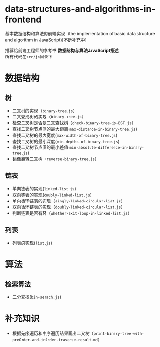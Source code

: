# data-structures-and-algorithms-in-frontend
基本数据结构和算法的前端实现（the implementation of basic data structure and  algorithm in JavaScript)[不断补充中]
>>   
推荐给前端工程师的参考书  **数据结构与算法JavaScript描述**    
所有代码在`src/js`目录下

# 数据结构

 ## 树
 * 二叉树的实现（`binary-tree.js`）
 * 二叉查找树的实现（`binary-tree.js`）
 * 检查二叉树是否是二叉查找树（`check-binary-tree-is-BST.js`）
 * 查找二叉树节点间的最大距离(`max-distance-in-binary-tree.js`)
 * 查找二叉树的最大宽度(`max-width-of-binary-tree.js`)
 * 查找二叉树的最小深度(`min-depths-of-binary-tree.js`)
 * 查找二叉树节点间的最小差值(`min-absolute-difference-in-binary-tree.js`)
 * 镜像翻转二叉树（`reverse-binary-tree.js`）



 ## 链表
 * 单向链表的实现(`linked-list.js`)
 * 双向链表的实现(`doubly-linked-list.js`)
 * 单向循环链表的实现（`singly-linked-circular-list.js`）
 * 双向循环链表的实现（`doubly-linked-circular-list.js`）
 * 判断链表是否有环（`whether-exit-loop-in-linked-list.js`）


 ## 列表
  * 列表的实现(`list.js`)

# 算法

 ## 检索算法
  * 二分查找(`bin-serach.js`)

# 补充知识
  * 根据先序遍历和中序遍历结果画出二叉树（`print-binary-tree-with-preOrder-and-inOrder-traverse-result.md`）

